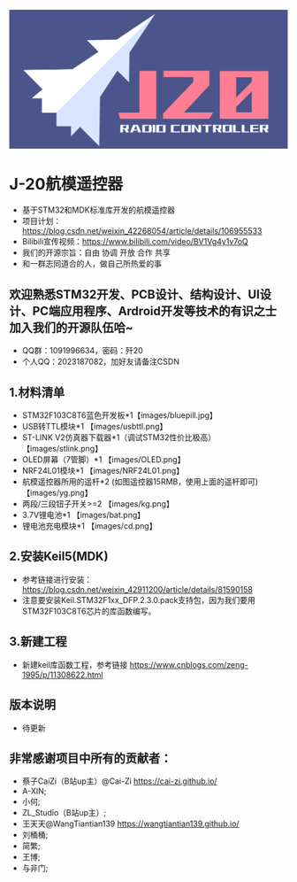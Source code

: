 ![Alt text](https://github.com/Cai-Zi/STM32_RC_Transmitter/blob/master/images/logo.png)
# J-20航模遥控器
 - 基于STM32和MDK标准库开发的航模遥控器
 - 项目计划：https://blog.csdn.net/weixin_42268054/article/details/106955533 
 - Bilibili宣传视频：https://www.bilibili.com/video/BV1Vg4y1v7oQ
 - 我们的开源宗旨：自由 协调 开放 合作 共享
 - 和一群志同道合的人，做自己所热爱的事
 
## 欢迎熟悉STM32开发、PCB设计、结构设计、UI设计、PC端应用程序、Ardroid开发等技术的有识之士加入我们的开源队伍哈~
 - QQ群：1091996634，密码：歼20
 - 个人QQ：2023187082，加好友请备注CSDN

## 1.材料清单 
- STM32F103C8T6蓝色开发板*1【images/bluepill.jpg】
- USB转TTL模块*1 【images/usbttl.png】
- ST-LINK V2仿真器下载器*1（调试STM32性价比极高）【images/stlink.png】
- OLED屏幕（7管脚）*1 【images/OLED.png】
- NRF24L01模块*1 【images/NRF24L01.png】
- 航模遥控器所用的遥杆*2 (如图遥控器15RMB，使用上面的遥杆即可) 【images/yg.png】
- 两段/三段钮子开关>=2 【images/kg.png】
- 3.7V锂电池*1 【images/bat.png】
- 锂电池充电模块*1 【images/cd.png】

## 2.安装Keil5(MDK) 
- 参考链接进行安装：https://blog.csdn.net/weixin_42911200/article/details/81590158
- 注意要安装Keil.STM32F1xx_DFP.2.3.0.pack支持包，因为我们要用STM32F103C8T6芯片的库函数编写。

## 3.新建工程 
- 新建keil库函数工程，参考链接 https://www.cnblogs.com/zeng-1995/p/11308622.html

## 版本说明
- 待更新

## 非常感谢项目中所有的贡献者：
 * 蔡子CaiZi（B站up主）@Cai-Zi  https://cai-zi.github.io/
 * A-XIN;
 * 小何;
 * ZL_Studio（B站up主）;
 * 王天天@WangTiantian139  https://wangtiantian139.github.io/
 * 刘桶桶;
 * 简繁;
 * 王博;
 * 与非门;


